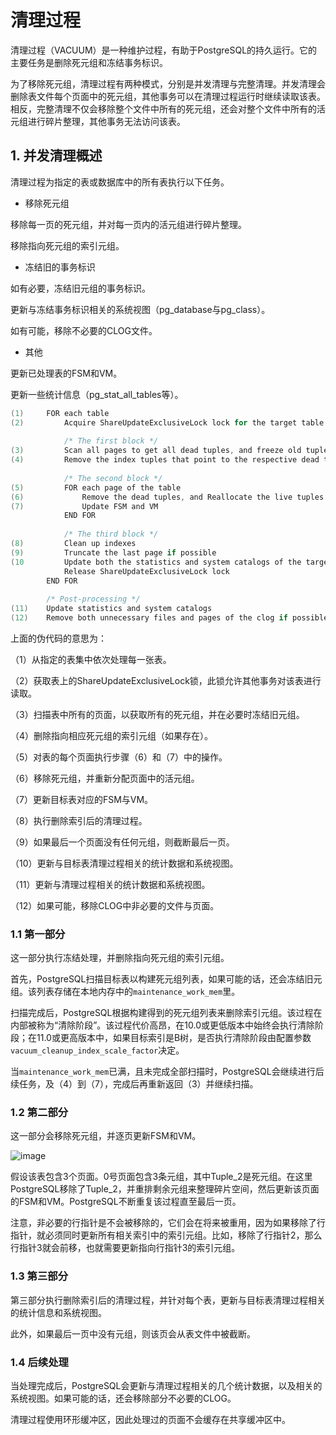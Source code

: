 # 清理过程
清理过程（VACUUM）是一种维护过程，有助于PostgreSQL的持久运行。它的主要任务是删除死元组和冻结事务标识。

为了移除死元组，清理过程有两种模式，分别是并发清理与完整清理。并发清理会删除表文件每个页面中的死元组，其他事务可以在清理过程运行时继续读取该表。相反，完整清理不仅会移除整个文件中所有的死元组，还会对整个文件中所有的活元组进行碎片整理，其他事务无法访问该表。

## 1. 并发清理概述
清理过程为指定的表或数据库中的所有表执行以下任务。

- 移除死元组

移除每一页的死元组，并对每一页内的活元组进行碎片整理。

移除指向死元组的索引元组。

- 冻结旧的事务标识

如有必要，冻结旧元组的事务标识。

更新与冻结事务标识相关的系统视图（pg_database与pg_class）。

如有可能，移除不必要的CLOG文件。

- 其他

更新已处理表的FSM和VM。

更新一些统计信息（pg_stat_all_tables等）。

```c
(1)     FOR each table
(2)         Acquire ShareUpdateExclusiveLock lock for the target table
    
            /* The first block */
(3)         Scan all pages to get all dead tuples, and freeze old tuples if necessary 
(4)         Remove the index tuples that point to the respective dead tuples if exists
    
            /* The second block */
(5)         FOR each page of the table
(6)             Remove the dead tuples, and Reallocate the live tuples in the page
(7)             Update FSM and VM
            END FOR
    
            /* The third block */
(8)         Clean up indexes
(9)         Truncate the last page if possible
(10         Update both the statistics and system catalogs of the target table
            Release ShareUpdateExclusiveLock lock
        END FOR
    
        /* Post-processing */
(11)    Update statistics and system catalogs
(12)    Remove both unnecessary files and pages of the clog if possible
```

上面的伪代码的意思为：

（1）从指定的表集中依次处理每一张表。

（2）获取表上的ShareUpdateExclusiveLock锁，此锁允许其他事务对该表进行读取。

（3）扫描表中所有的页面，以获取所有的死元组，并在必要时冻结旧元组。

（4）删除指向相应死元组的索引元组（如果存在）。

（5）对表的每个页面执行步骤（6）和（7）中的操作。

（6）移除死元组，并重新分配页面中的活元组。

（7）更新目标表对应的FSM与VM。

（8）执行删除索引后的清理过程。

（9）如果最后一个页面没有任何元组，则截断最后一页。

（10）更新与目标表清理过程相关的统计数据和系统视图。

（11）更新与清理过程相关的统计数据和系统视图。

（12）如果可能，移除CLOG中非必要的文件与页面。

### 1.1 第一部分
这一部分执行冻结处理，并删除指向死元组的索引元组。

首先，PostgreSQL扫描目标表以构建死元组列表，如果可能的话，还会冻结旧元组。该列表存储在本地内存中的`maintenance_work_mem`里。

扫描完成后，PostgreSQL根据构建得到的死元组列表来删除索引元组。该过程在内部被称为“清除阶段”。该过程代价高昂，在10.0或更低版本中始终会执行清除阶段；在11.0或更高版本中，如果目标索引是B树，是否执行清除阶段由配置参数`vacuum_cleanup_index_scale_factor`决定。

当`maintenance_work_mem`已满，且未完成全部扫描时，PostgreSQL会继续进行后续任务，及（4）到（7），完成后再重新返回（3）并继续扫描。

### 1.2 第二部分
这一部分会移除死元组，并逐页更新FSM和VM。

![image](https://github.com/bertramcheng/blog/blob/master/pg/20200904_01_pic_001.jpg)

假设该表包含3个页面。0号页面包含3条元组，其中Tuple_2是死元组。在这里PostgreSQL移除了Tuple_2，并重排剩余元组来整理碎片空间，然后更新该页面的FSM和VM。PostgreSQL不断重复该过程直至最后一页。

注意，非必要的行指针是不会被移除的，它们会在将来被重用，因为如果移除了行指针，就必须同时更新所有相关索引中的索引元组。比如，移除了行指针2，那么行指针3就会前移，也就需要更新指向行指针3的索引元组。

### 1.3 第三部分
第三部分执行删除索引后的清理过程，并针对每个表，更新与目标表清理过程相关的统计信息和系统视图。

此外，如果最后一页中没有元组，则该页会从表文件中被截断。

### 1.4 后续处理
当处理完成后，PostgreSQL会更新与清理过程相关的几个统计数据，以及相关的系统视图。如果可能的话，还会移除部分不必要的CLOG。

清理过程使用环形缓冲区，因此处理过的页面不会缓存在共享缓冲区中。

